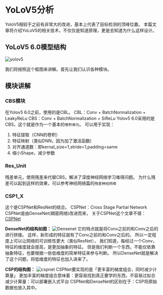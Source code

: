 # YoLoV5分析
YoloV5相较于之前有非常大的改进，基本上代表了目标检测的顶峰位置。
本篇文章将介绍YoLoV5的相关技术，不仅仅是知道原理，更是去知道为什么这样设计。

## YoLoV5 6.0模型结构
![yolov5](./pages_ai/cv/res/yolov5_6.png)

我们将按照这个框图来讲解。首先让我们认识各种模块。

## 模块讲解
### CBS模块
在Yolov5 6.0之前，使用的是CBL。
CBL：Conv + BatchNormalization + LeakyReLu
CBS：Conv + BatchNormalization + SiReLu
Yolov5 6.0采用的是CBS，这个就是作为一个基本的`卷积单元`。
可以用于实现：
1. 特征提取（CNN的卷积）
2. 特征映射（类似DNN，因为加了激活函数)
3. 对齐通道数：即kernal_size=1,stride=1,padding=same
4. 缩小Shape，减少参数

### Res_Unit
残差单元，使用残差来代替CBS，解决了深度神经网络学习难得问题。
为什么残差可以起到这样的效果，可以参考神经网络篇的`残差神经网络`

### CSP1_X
这个是CSPNet和ResNet的结合。
CSPNet：Cross Stage Partial Network
CSPNet是由DenseNet(稠密网络)改进而来，
关于CSPNet这个文章不错：[CSPNet](https://zhuanlan.zhihu.com/p/393778545)

**DenseNet的结构如图：**
![Densenet](./pages_ai/cv/res/densenet.jpg)
它的特点就是将Conv之前的和Conv之后的进行拼接。
这样，新形成的特征就有了Conv之前的和Conv之后的。
所以一定程度上可以让网络的可训练性更大（类似ResNet），
我们知道，每经过一个Conv，特征的维度就会提高，是更加抽象的特征。
但是我们判断一个东西，不能仅依靠抽象特征，也要根据一些低维度的简单特征来参与判断。
所以DenseNet就是解决了这个问题，将低维度的特征也加入进来了。

**CSP的结构图：**
![cspnet](./pages_ai/cv/res/cspnet.jpg)
CSPNet要实现的是「更丰富的梯度组合，同时减少计算量」
更加丰富的梯度组合意味着：更容易找到真正要学的东西，不容易过拟合
减少计算量：可以部署嵌入式平台
CSPNet和DenseNet的区别在于：CSP将原始数据也放入其中。
